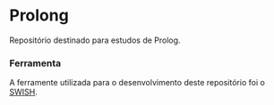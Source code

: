 # Prolong

Repositório destinado para estudos de Prolog.

### Ferramenta

A ferramente utilizada para o desenvolvimento deste repositório foi o [SWISH](https://swish.swi-prolog.org/).
